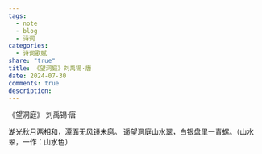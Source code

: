 ```yaml
---
tags:
  - note
  - blog
  - 诗词
categories:
  - 诗词歌赋
share: "true"
title: 《望洞庭》刘禹锡·唐
date: 2024-07-30
comments: true
description: 
---
```


《望洞庭》
刘禹锡·唐

湖光秋月两相和，潭面无风镜未磨。
遥望洞庭山水翠，白银盘里一青螺。（山水翠，一作：山水色）